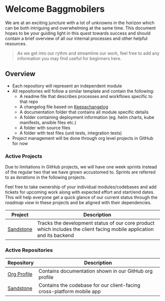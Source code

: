 # Welcome Baggmobilers

We are at an exciting juncture with a lot of unknowns in the horizon which can be both intriguing and overwhelming at the same time. This document hopes to be your guiding light in this quest towards success and should contain a brief overview of all our internal processes and other helpful resources.

> As we get into our rythm and streamline our work, feel free to add any information you may find useful for beginners here.

## Overview

- Each repository will represent an independent module
- All repositories will follow a similar template and contain the following:
  - A readme file that describes processes and workflows specific to that repo
  - A changelog file based on [Keepachangelog](https://keepachangelog.com/en/1.0.0/)
  - A documentation folder that contains all module specific details
  - A folder containing deployment information (eg. helm charts, kube manifests, ansible files etc.)
  - A folder with source files
  - A folder with test files (unit tests, integration tests)
- Project management will be done through org level projects in GitHub for now

### Active Projects

Due to limitations in GitHub projects, we will have one week sprints instead of the regular two that we have grown accustomed to. Sprints are referred to as _iterations_ in the following projects.

Feel free to take ownership of your individual modules/codebases and add tickets for upcoming work along with expected effort and start/end dates. This will help everyone get a quick glance of our current status through the _roadmap view_ in these projects and be aligned with their dependencies.

| Project | Description |
| --- | --- |
| [Sandstone](https://github.com/orgs/Baggmobil/projects/1) | Tracks the development status of our core product which includes the client facing mobile application and its backend |

### Active Repositories

| Repository | Description |
| --- | --- |
| [Org Profile](https://github.com/Baggmobil/.github) | Contains documentation shown in our GitHub org profile |
| [Sandstone](https://github.com/Baggmobil/sandstone) | Contains the codebase for our client-facing cross-platform mobile app |